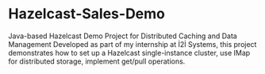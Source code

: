 # Hazelcast-Sales-Demo
Java-based Hazelcast Demo Project for Distributed Caching and Data Management Developed as part of my internship at İ2İ Systems, this project demonstrates how to set up a Hazelcast single-instance cluster, use IMap for distributed storage, implement get/pull operations.
